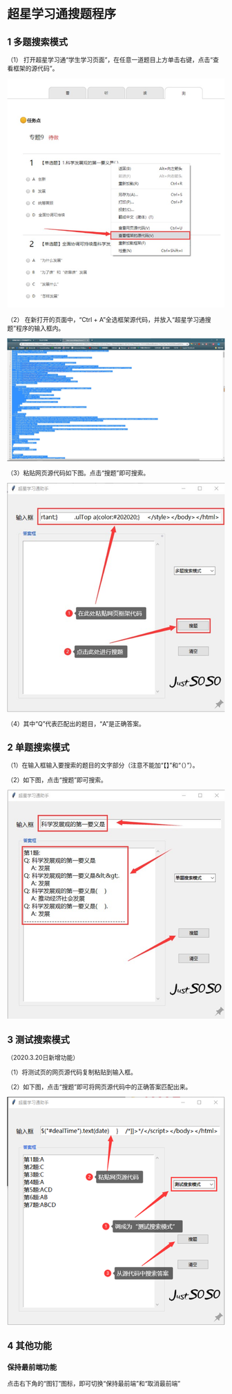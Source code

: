 # 超星学习通搜题程序

## 1 多题搜索模式

（1）	打开超星学习通“学生学习页面”，在任意一道题目上方单击右键，点击“查看框架的源代码”。

<img src="https://github.com/12218/Chaoxing/blob/master/image/pic1.jpg">

（2）	在新打开的页面中，“Ctrl + A”全选框架源代码，并放入“超星学习通搜题”程序的输入框内。

<img src="https://github.com/12218/Chaoxing/blob/master/image/pic2.jpg">

（3）粘贴网页源代码如下图。点击“搜题”即可搜索。

<img src="https://github.com/12218/Chaoxing/blob/master/image/pic3.jpg">

（4）其中“Q”代表匹配出的题目，“A”是正确答案。

## 2 单题搜索模式

（1）在输入框输入要搜索的题目的文字部分（注意不能加“【】”和“（）”）。

（2）如下图，点击“搜题”即可搜索。

<img src="https://github.com/12218/Chaoxing/blob/master/image/pic4.jpg">

## 3 测试搜索模式

（2020.3.20日新增功能）

（1）将测试页的网页源代码复制粘贴到输入框。

（2）如下图，点击“搜题”即可将网页源代码中的正确答案匹配出来。

<img src="https://github.com/12218/Chaoxing/blob/master/image/pic5.png">

## 4 其他功能

### 保持最前端功能

点击右下角的“图钉”图标，即可切换“保持最前端”和“取消最前端”
